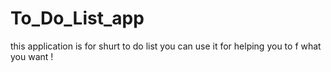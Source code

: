 # To_Do_List_app
this application is for shurt to do list you can use it for helping you to f what you want !
